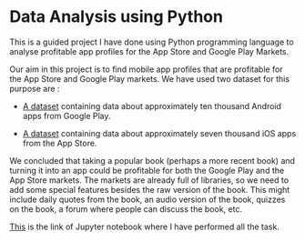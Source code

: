 # Data Analysis using Python
This is a guided project I have done using Python programming language to analyse profitable app profiles for the App Store and Google Play Markets.

Our aim in this project is to find mobile app profiles that are profitable for the App Store and Google Play markets.
We have used two dataset for this purpose are :

 * [A dataset](https://www.kaggle.com/lava18/google-play-store-apps/home) containing data about approximately ten thousand Android apps from Google Play.
 
 * [A dataset](https://www.kaggle.com/ramamet4/app-store-apple-data-set-10k-apps/home) containing data about approximately seven thousand iOS apps from the App Store.

We concluded that taking a popular book (perhaps a more recent book) and turning it into an app could be profitable for both the Google Play and the App Store markets. The markets are already full of libraries, so we need to add some special features besides the raw version of the book. This might include daily quotes from the book, an audio version of the book, quizzes on the book, a forum where people can discuss the book, etc.

[This](https://github.com/aakashsankritya/data-analysis-using-python/blob/master/AppData.ipynb) is the link of Jupyter notebook where I have performed all the task.
